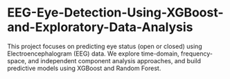 # EEG-Eye-Detection-Using-XGBoost-and-Exploratory-Data-Analysis
This project focuses on predicting eye status (open or closed) using Electroencephalogram (EEG) data. We explore time-domain, frequency-space, and independent component analysis approaches, and build predictive models using XGBoost and Random Forest.
